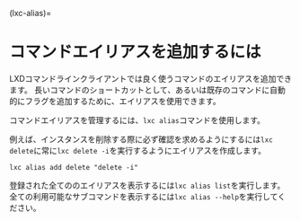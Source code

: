 (lxc-alias)=
# コマンドエイリアスを追加するには

LXDコマンドラインクライアントでは良く使うコマンドのエイリアスを追加できます。
長いコマンドのショートカットとして、あるいは既存のコマンドに自動的にフラグを追加するために、エイリアスを使用できます。

コマンドエイリアスを管理するには、`lxc alias`コマンドを使用します。

例えば、インスタンスを削除する際に必ず確認を求めるようにするには`lxc delete`に常に`lxc delete -i`を実行するようにエイリアスを作成します。

    lxc alias add delete "delete -i"

登録された全てののエイリアスを表示するには`lxc alias list`を実行します。
全ての利用可能なサブコマンドを表示するには`lxc alias --help`を実行してください。
